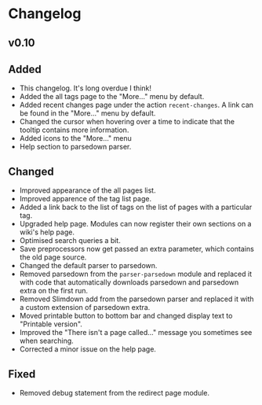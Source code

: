# Changelog

## v0.10
## Added
 - This changelog. It's long overdue I think!
 - Added the all tags page to the "More..." menu by default.
 - Added recent changes page under the action `recent-changes`. A link can be found in the "More..." menu by default.
 - Changed the cursor when hovering over a time to indicate that the tooltip contains more information.
 - Added icons to the "More..." menu
 - Help section to parsedown parser.

## Changed
 - Improved appearance of the all pages list.
 - Improved apparence of the tag list page.
 - Added a link back to the list of tags on the list of pages with a particular tag.
 - Upgraded help page. Modules can now register their own sections on a wiki's help page.
 - Optimised search queries a bit.
 - Save preprocessors now get passed an extra parameter, which contains the old page source.
 - Changed the default parser to parsedown.
 - Removed parsedown from the `parser-parsedown` module and replaced it with code that automatically downloads parsedown and parsedown extra on the first run.
 - Removed Slimdown add from the parsedown parser and replaced it with a custom extension of parsedown extra.
 - Moved printable button to bottom bar and changed display text to "Printable version".
 - Improved the "There isn't a page called..." message you sometimes see when searching.
 - Corrected a minor issue on the help page.

## Fixed
 - Removed debug statement from the redirect page module.
